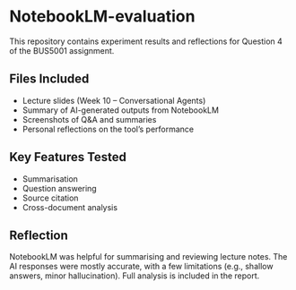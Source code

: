 # NotebookLM-evaluation

This repository contains experiment results and reflections for Question 4 of the BUS5001 assignment.

## Files Included
- Lecture slides (Week 10 – Conversational Agents)
- Summary of AI-generated outputs from NotebookLM
- Screenshots of Q&A and summaries
- Personal reflections on the tool’s performance

## Key Features Tested
- Summarisation
- Question answering
- Source citation
- Cross-document analysis

## Reflection
NotebookLM was helpful for summarising and reviewing lecture notes. The AI responses were mostly accurate, with a few limitations (e.g., shallow answers, minor hallucination). Full analysis is included in the report.

